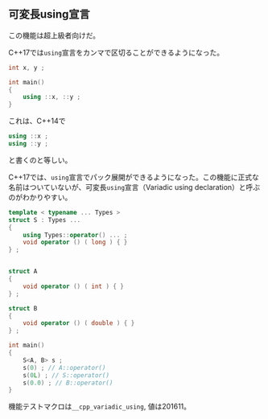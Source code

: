 ## 可変長using宣言

この機能は超上級者向けだ。

C++17では`using`宣言をカンマで区切ることができるようになった。

~~~cpp
int x, y ;

int main()
{
    using ::x, ::y ;
}
~~~

これは、C++14で

~~~c++
using ::x ;
using ::y ;
~~~

と書くのと等しい。

C++17では、`using`宣言でパック展開ができるようになった。この機能に正式な名前はついていないが、可変長`using`宣言（Variadic using declaration）と呼ぶのがわかりやすい。


~~~cpp
template < typename ... Types >
struct S : Types ...
{
    using Types::operator() ... ;
    void operator () ( long ) { }
} ;


struct A
{
    void operator () ( int ) { }
} ;

struct B
{
    void operator () ( double ) { }
} ;

int main()
{
    S<A, B> s ;
    s(0) ; // A::operator()
    s(0L) ; // S::operator()
    s(0.0) ; // B::operator()
}
~~~

機能テストマクロは`__cpp_variadic_using`, 値は201611。

